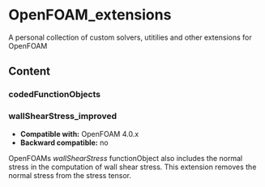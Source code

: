 # OpenFOAM_extensions
A personal collection of custom solvers, utitilies and other extensions for OpenFOAM

## Content

### codedFunctionObjects
### wallShearStress_improved
* **Compatible with:** OpenFOAM 4.0.x
* **Backward compatible:** no

OpenFOAMs *wallShearStress* functionObject also includes the normal stress in the computation of wall shear stress. This extension removes the normal stress from the stress tensor.
